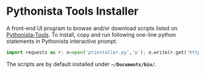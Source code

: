 # Pythonista Tools Installer

A front-end UI program to browse and/or download scripts listed on 
[Pythonista-Tools](https://github.com/Pythonista-Tools/Pythonista-Tools).
To install, copy and run following one-line python statements in Pythonista
interactive prompt.

```python
import requests as r; o=open('ptinstaller.py','w'); o.write(r.get('http://j.mp/pt-i').text); o.close()
```

The scripts are by default installed under **`~/Documents/bin/`**.